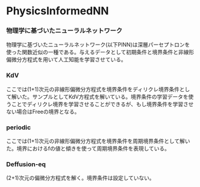 # PhysicsInformedNN
### 物理学に基づいたニューラルネットワーク
物理学に基づいたニューラルネットワーク(以下PINN)は深層パーセプトロンを使った関数近似の一種である。与えるデータとして初期条件と境界条件と非線形偏微分方程式を用いて人工知能を学習させている。
### KdV
ここでは(1+1)次元の非線形偏微分方程式を境界条件をディリクレ境界条件として解いた。サンプルとしてKdV方程式を解いている。境界条件の学習データを使うことでディリクレ境界を学習させることができるが、もし境界条件を学習させない場合はFreeの境界となる。
### periodic
ここでは(1+1)次元の非線形偏微分方程式を境界条件を周期境界条件として解いた。境界におけるfの値と傾きを使って周期境界条件を表現している。
### Deffusion-eq
(2+1)次元の偏微分方程式を解く。境界条件は設定していない。
